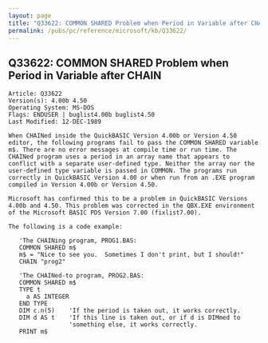 ```yaml
---
layout: page
title: "Q33622: COMMON SHARED Problem when Period in Variable after CHAIN"
permalink: /pubs/pc/reference/microsoft/kb/Q33622/
---
```


## Q33622: COMMON SHARED Problem when Period in Variable after CHAIN

	Article: Q33622
	Version(s): 4.00b 4.50
	Operating System: MS-DOS
	Flags: ENDUSER | buglist4.00b buglist4.50
	Last Modified: 12-DEC-1989
	
	When CHAINed inside the QuickBASIC Version 4.00b or Version 4.50
	editor, the following programs fail to pass the COMMON SHARED variable
	m$. There are no error messages at compile time or run time. The
	CHAINed program uses a period in an array name that appears to
	conflict with a separate user-defined type. Neither the array nor the
	user-defined type variable is passed in COMMON. The programs run
	correctly in QuickBASIC Version 4.00 or when run from an .EXE program
	compiled in Version 4.00b or Version 4.50.
	
	Microsoft has confirmed this to be a problem in QuickBASIC Versions
	4.00b and 4.50. This problem was corrected in the QBX.EXE environment
	of the Microsoft BASIC PDS Version 7.00 (fixlist7.00).
	
	The following is a code example:
	
	   'The CHAINing program, PROG1.BAS:
	   COMMON SHARED m$
	   m$ = "Nice to see you.  Sometimes I don't print, but I should!"
	   CHAIN "prog2"
	
	   'The CHAINed-to program, PROG2.BAS:
	   COMMON SHARED m$
	   TYPE t
	     a AS INTEGER
	   END TYPE
	   DIM c.n(5)    'If the period is taken out, it works correctly.
	   DIM d AS t    'If this line is taken out, or if d is DIMmed to
	                 'something else, it works correctly.
	   PRINT m$
